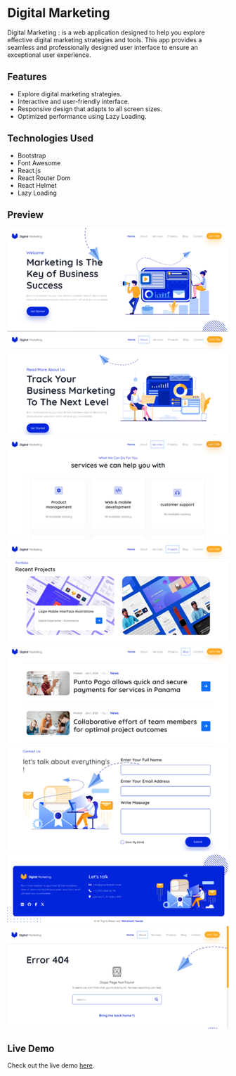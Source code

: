# Digital Marketing

Digital Marketing : is a web application designed to help you explore effective digital marketing strategies and tools. This app provides a seamless and professionally designed user interface to ensure an exceptional user experience.

## Features

- Explore digital marketing strategies.
- Interactive and user-friendly interface.
- Responsive design that adapts to all screen sizes.
- Optimized performance using Lazy Loading.

## Technologies Used

- Bootstrap
- Font Awesome
- React.js
- React Router Dom
- React Helmet
- Lazy Loading


## Preview

![Preview Image 1](/preview/preview.png)
![Preview Image 2](/preview/preview1.png)
![Preview Image 3](/preview/preview2.png)
![Preview Image 4](/preview/preview3.png)
![Preview Image 5](/preview/preview4.png)
![Preview Image 6](/preview/preview5.png)
![Preview Image 7](/preview/preview6.png)
![Preview Image 8](/preview/preview7.png)

## Live Demo

Check out the live demo [here](https://mohammed-fawzzi.github.io/Digital-Marketing/).
